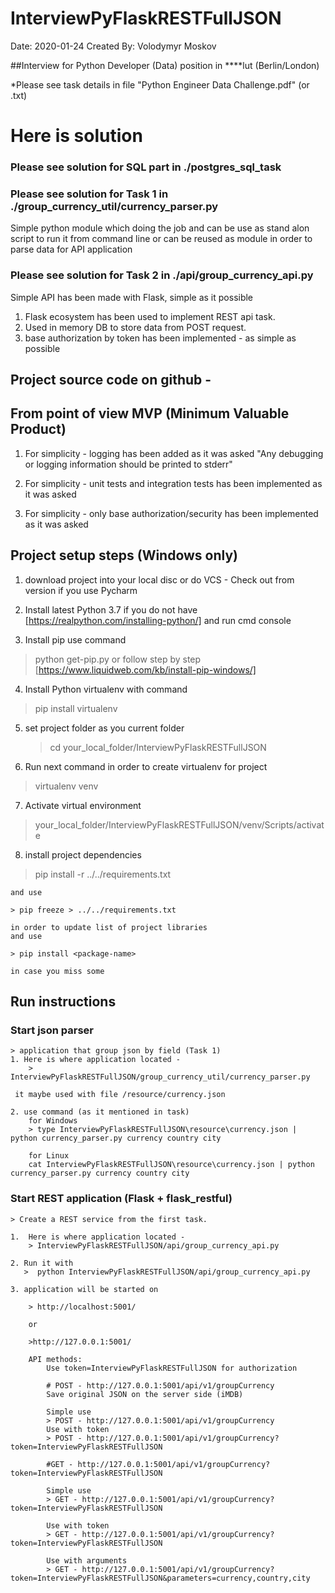 # InterviewPyFlaskRESTFullJSON
Date: 2020-01-24
Created By: Volodymyr Moskov


##Interview for Python Developer (Data) position in ****lut (Berlin/London)

*Please see task details in file "Python Engineer Data Challenge.pdf" (or .txt)


# Here is solution

### Please see solution for SQL part in ./postgres_sql_task

### Please see solution for Task 1 in ./group_currency_util/currency_parser.py
Simple python module which doing the job and can be use as stand alon script to
run it from command line or can be reused as module in order to parse data for API application

### Please see solution for Task 2 in ./api/group_currency_api.py
Simple API has been made with Flask, simple as it possible


  1. Flask ecosystem has been used to implement REST api task.
  2. Used in memory DB to store data from POST request.
  3. base authorization by token has been implemented - as simple as possible


## Project source code on github -

## From point of view MVP (Minimum Valuable Product)

1. For simplicity - logging has been added as it was asked
   "Any debugging or logging information should be printed to stderr"

2. For simplicity - unit tests and integration tests has been implemented as it was asked

3. For simplicity - only base authorization/security has been implemented as it was asked


## Project setup steps (Windows only)

 1. download project into your local disc or do VCS - Check out from version
    if you use Pycharm

 2. Install latest Python 3.7 if you do not have [https://realpython.com/installing-python/]
    and run cmd console

 3. Install pip  use command
   > python get-pip.py
   or follow step by step [https://www.liquidweb.com/kb/install-pip-windows/]

 4. Install Python virtualenv with command
   > pip install virtualenv

 5. set project folder as you current folder
    > cd   your_local_folder/InterviewPyFlaskRESTFullJSON

 6. Run next command in order to create virtualenv for project
   > virtualenv venv

 7. Activate virtual environment
   > your_local_folder/InterviewPyFlaskRESTFullJSON/venv/Scripts/activate

 8. install project dependencies

   > pip install -r ../../requirements.txt

    and use

    > pip freeze > ../../requirements.txt

    in order to update list of project libraries
    and use

    > pip install <package-name>

    in case you miss some


 ## Run instructions
 ### Start json parser
    > application that group json by field (Task 1)
    1. Here is where application located -
        > InterviewPyFlaskRESTFullJSON/group_currency_util/currency_parser.py

     it maybe used with file /resource/currency.json

    2. use command (as it mentioned in task)
        for Windows
        > type InterviewPyFlaskRESTFullJSON\resource\currency.json | python currency_parser.py currency country city

        for Linux
        cat InterviewPyFlaskRESTFullJSON\resource\currency.json | python currency_parser.py currency country city

 ### Start REST application (Flask + flask_restful)
    > Create a REST service from the first task.

    1.  Here is where application located -
        > InterviewPyFlaskRESTFullJSON/api/group_currency_api.py

    2. Run it with
       >  python InterviewPyFlaskRESTFullJSON/api/group_currency_api.py

    3. application will be started on

        > http://localhost:5001/

        or

        >http://127.0.0.1:5001/

        API methods:
            Use token=InterviewPyFlaskRESTFullJSON for authorization

            # POST - http://127.0.0.1:5001/api/v1/groupCurrency
            Save original JSON on the server side (iMDB)

            Simple use
            > POST - http://127.0.0.1:5001/api/v1/groupCurrency
            Use with token
            > POST - http://127.0.0.1:5001/api/v1/groupCurrency?token=InterviewPyFlaskRESTFullJSON

            #GET - http://127.0.0.1:5001/api/v1/groupCurrency?token=InterviewPyFlaskRESTFullJSON

            Simple use
            > GET - http://127.0.0.1:5001/api/v1/groupCurrency?token=InterviewPyFlaskRESTFullJSON

            Use with token
            > GET - http://127.0.0.1:5001/api/v1/groupCurrency?token=InterviewPyFlaskRESTFullJSON

            Use with arguments
            > GET - http://127.0.0.1:5001/api/v1/groupCurrency?token=InterviewPyFlaskRESTFullJSON&parameters=currency,country,city

